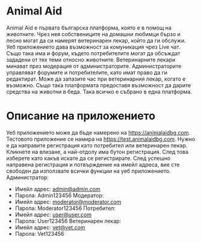 
# Animal Aid

Animal Aid е първата българска платформа, която е в помощ на животните. Чрез нея собствениците на домашни любимци бързо и лесно могат да си намерят ветеринарен лекар, който да ги обслужи. Уеб приложението дава възможност за комуникация чрез Live чат. Също така има и форум, където потребителите могат да обсъждат зададени от тях теми относно животните. Ветеринарните лекари минават през модерация от администраторите. Администраторите управляват форумите и потребителите, като имат право да ги редактират. Може да запазите час при ветеринарния лекар, когато е възможно. Също така платформата предоставя възможност да дарите средства на животни в беда. Така всичко е събрано в една платформа.

# Описание на приложението

Уеб приложението може да бъде намерено на https://animalaidbg.com. Тестовото приложение се намира на https://test.animalaidbg.com. Нужно е да направите регистрация като потребител или ветеринарен лекар. Кликнете на влизане, а най-отдолу има бутон регистрация. След това изберете като какъв искате да се регистрирате. След успешно направена регистрация и потвърждение на имейл адреса, вие сте свободен да използвате всички функции на уеб приложението.
Администратор: 
* Имейл адрес: admin@admin.com 
* Парола: Admin123456
Модератор: 
* Имейл адрес: moderator@moderator.com 
* Парола: Moderator123456
Потребител: 
* Имейл адрес: user@user.com 
* Парола: User123456
Ветеринарен лекар: 
* Имейл адрес: vet@vet.com 
* Парола: Vet123456
